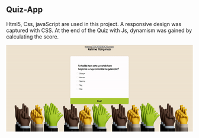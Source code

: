 <h2> Quiz-App</h2>

<p>Html5, Css, javaScript are used in this project.
 A responsive design was captured with CSS. At the end of the Quiz with Js, dynamism was gained by calculating the score.</p>

![](ekran.gif)
